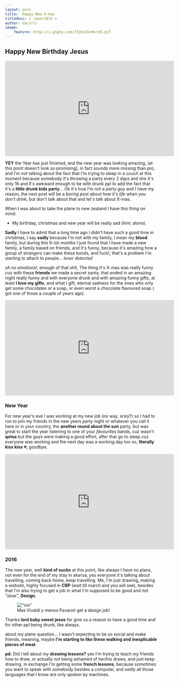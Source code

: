 ```yaml
---
layout: post
title:  Happy New X-mas
titledesc: < /year2015 >
author: dactrtr
image:
    feature: http://i.giphy.com/7ZjmsISzWnreE.gif
---
```


## Happy New Birthday Jesus
<iframe width="560" height="315" src="https://www.youtube.com/embed/XYeM3uHVZnE" frameborder="0" allowfullscreen></iframe>

**YEY** the Year has just finished, and the new year was looking amazing, (at this point doesn't look so promising), in fact sounds more *missing* than *pro*, and I'm not talking about the fact that I'm trying to sleep in a couch at this moment because somebody it's throwing a party every 2 days and she it's only 16 and it's awkward enough to be with drunk ppl to add the fact that it's a **little drunk kids party**...
Ok it's true I'm not a *party guy* and I have my reason, the next post will be a *boring post about how it's life when you don't drink*, but don't talk about that and let's talk about X-mas.

When I was about to take the plane to new zealand I have this thing on mind:

- My birthday, christmas and new year will be really sad (hint: alone).

**Sadly** I have to admit that a long time ago I didn't have such a good time in christmas, I say **sadly** because I'm not with my family, I mean my **blood** family, but during this 9-ish months I just found that I have made a new family, a family based on friends, and it's funny, because it's amazing how a group of strangers can make these bonds, and fuck!, that's a problem I'm starting to attach to people... *loner detected*

*oh no emotions!*, enough of that shit, The thing it's X-mas was really funny cuz with these **friends** we made a secret santa, that ended in an amazing night really funny and with everyone drunk and with amazing funny gifts, at least **I love my gifts**, and what I gift, eternal sadness for the ones who only get some chocolates or a soap, or even worst a chocolate flavoured soap ( got one of those a couple of years ago).

<iframe width="560" height="315" src="https://www.youtube.com/embed/D_Kf66SyflA" frameborder="0" allowfullscreen></iframe>

### New Year

For new year's eve I was working at my new job (no way, srsly?) so I had to run to join my friends in the new years party night or whatever you call it here or in your country, the **another round about the sun** party, but was great to start the year listening to one of your *favourites* bands, cuz wasn't **qotsa** but the guys were making a good effort, after that go to sleep cuz everyone was working and the next day was a working day too so, **literally kiss kiss** 💔, goodbye.

 <iframe width="560" height="315" src="https://www.youtube.com/embed/Ohul8O0MZZc" frameborder="0" allowfullscreen></iframe>
 
### 2016

The new year, well **kind of sucks** at this point, like always I have no plans, not even for the end of my stay in akaroa, yes everyone it's talking about travelling, coming back home, keep travelling. Me, I'm just drawing, making a *website*, highly focused in **CBP** (wait till march and you will see), besides that I'm also trying to get a job in what I'm supposed to be good and not *"slow"*, **Design**.

 <figure class="figimg">
   <img src="http://49.media.tumblr.com/6cc2ce9814436c08c5010b8bcb7cc5b1/tumblr_mg6vutIFBk1rl6bl6o1_400.gif" alt=“vio”>
<figcaption>
Mas Vivaldi y menos Pavaroti get a design job!
</figcaption>
</figure>

Thanks **lord baby sweet jesus** for give us a reason to have a good time and for other ppl being drunk, like always.

about my plane question... I wasn't expecting to be so social and make friends, meaning, maybe **I'm starting to like these walking and inexplicable pieces of meat**.


**pd:** Did I tell about my **drawing lessons?** yes I'm trying to teach my friends how to draw, or actually not being ashamed of her/his draws, and just keep drawing, in exchange I'm getting some **french lessons**, because *sometimes* you want to speak with somebody besides a computer, and *sadly* all those languages that I know are only spoken by machines.


